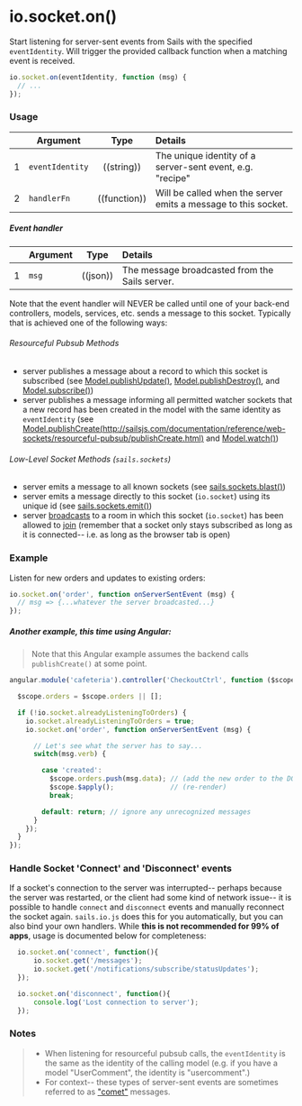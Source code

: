 # io.socket.on()

Start listening for server-sent events from Sails with the specified `eventIdentity`.  Will trigger the provided callback function when a matching event is received.

```js
io.socket.on(eventIdentity, function (msg) {
  // ...
});
```


### Usage

|   | Argument   | Type         | Details |
|---|------------|:------------:|:--------|
| 1 | `eventIdentity`      | ((string))   | The unique identity of a server-sent event, e.g. "recipe"
| 2 | `handlerFn` | ((function)) | Will be called when the server emits a message to this socket.


##### Event handler

|   | Argument  | Type         | Details |
|---|-----------|:------------:|:--------|
| 1 | `msg`     | ((json))        | The message broadcasted from the Sails server.


Note that the event handler will NEVER be called until one of your back-end controllers, models, services, etc. sends a message to this socket.  Typically that is achieved one of the following ways:

###### Resourceful Pubsub Methods
+ server publishes a message about a record to which this socket is subscribed (see [Model.publishUpdate()](http://sailsjs.com/documentation/reference/web-sockets/resourceful-pubsub/publishUpdate.html), [Model.publishDestroy()](http://sailsjs.com/documentation/reference/web-sockets/resourceful-pubsub/publishDestroy.html), and [Model.subscribe()](http://sailsjs.com/documentation/reference/web-sockets/resourceful-pubsub/subscribe.html))
+ server publishes a message informing all permitted watcher sockets that a new record has been created in the model with the same identity as `eventIdentity` (see [Model.publishCreate(http://sailsjs.com/documentation/reference/web-sockets/resourceful-pubsub/publishCreate.html)](http://sailsjs.com/documentation/reference/web-sockets/resourceful-pubsub/publishCreate.html) and [Model.watch()](http://sailsjs.com/documentation/reference/web-sockets/resourceful-pubsub/watch.html))

###### Low-Level Socket Methods (`sails.sockets`)
+ server emits a message to all known sockets (see [sails.sockets.blast()](http://sailsjs.com/documentation/reference/web-sockets/sails-sockets/sails-sockets-blast))
+ server emits a message directly to this socket (`io.socket`) using its unique id (see [sails.sockets.emit()](https://sailsjs.com/documentation/reference/web-sockets/sails-sockets/sails-sockets-emit))
+ server [broadcasts](http://sailsjs.com/documentation/reference/web-sockets/sails-sockets/sails-sockets-broadcast) to a room in which this socket (`io.socket`) has been allowed to [join](http://sailsjs.com/documentation/reference/web-sockets/sails-sockets/sails-sockets-join) (remember that a socket only stays subscribed as long as it is connected-- i.e. as long as the browser tab is open)



### Example

Listen for new orders and updates to existing orders:

```javascript
io.socket.on('order', function onServerSentEvent (msg) {
  // msg => {...whatever the server broadcasted...}
});
```

##### Another example, this time using Angular:

> Note that this Angular example assumes the backend calls `publishCreate()` at some point.

```javascript
angular.module('cafeteria').controller('CheckoutCtrl', function ($scope) {

  $scope.orders = $scope.orders || [];

  if (!io.socket.alreadyListeningToOrders) {
    io.socket.alreadyListeningToOrders = true;
    io.socket.on('order', function onServerSentEvent (msg) {

      // Let's see what the server has to say...
      switch(msg.verb) {

        case 'created':
          $scope.orders.push(msg.data); // (add the new order to the DOM)
          $scope.$apply();              // (re-render)
          break;

        default: return; // ignore any unrecognized messages
      }
    });
  }
});
```

### Handle Socket 'Connect' and 'Disconnect' events
If a socket's connection to the server was interrupted-- perhaps because the server was restarted, or the client had some kind of network issue-- it is possible to handle `connect` and `disconnect` events and manually reconnect the socket again.  `sails.io.js` does this for you automatically, but you can also bind your own handlers.  While **this is not recommended for 99% of apps**, usage is documented below for completeness:

```javascript
  io.socket.on('connect', function(){
      io.socket.get('/messages');
      io.socket.get('/notifications/subscribe/statusUpdates');
  });

  io.socket.on('disconnect', function(){
      console.log('Lost connection to server');
  });
```



### Notes
>+ When listening for resourceful pubsub calls, the `eventIdentity` is the same as the identity of the calling model (e.g. if you have a model "UserComment", the identity is "usercomment".)
>+ For context-- these types of server-sent events are sometimes referred to as ["comet"](http://en.wikipedia.org/wiki/Comet_(programming)) messages.



<docmeta name="displayName" value="io.socket.on()">
<docmeta name="pageType" value="method">

